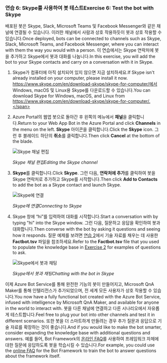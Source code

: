 ### <a name="exercise-6-test-the-bot-with-skype"></a><span data-ttu-id="2c928-101">연습 6: Skype를 사용하여 봇 테스트</span><span class="sxs-lookup"><span data-stu-id="2c928-101">Exercise 6: Test the bot with Skype</span></span>

<span data-ttu-id="2c928-102">배포된 봇은 Skype, Slack, Microsoft Teams 및 Facebook Messenger와 같은 채널에 연결될 수 있습니다. 이러한 채널에서 사람과 상호 작용하듯이 봇과 상호 작용할 수 있습니다.</span><span class="sxs-lookup"><span data-stu-id="2c928-102">Once deployed, bots can be connected to channels such as Skype, Slack, Microsoft Teams, and Facebook Messenger, where you can interact with them the way you would with a person.</span></span> <span data-ttu-id="2c928-103">이 연습에서는 Skype 연락처에 봇을 추가하고 Skype에서 봇과 대화를 나눕니다.</span><span class="sxs-lookup"><span data-stu-id="2c928-103">In this exercise, you will add the bot to your Skype contacts and carry on a conversation with it in Skype.</span></span>

1. <span data-ttu-id="2c928-104">Skype가 컴퓨터에 아직 설치되어 있지 않으면 지금 설치하세요.</span><span class="sxs-lookup"><span data-stu-id="2c928-104">If Skype isn't already installed on your computer, please install it now.</span></span> <span data-ttu-id="2c928-105">https://www.skype.com/en/download-skype/skype-for-computer/에서 Windows, macOS 및 Linux용 Skype를 다운로드할 수 있습니다.</span><span class="sxs-lookup"><span data-stu-id="2c928-105">You can download Skype for Windows, macOS, and Linux from https://www.skype.com/en/download-skype/skype-for-computer/.</span></span>

1. <span data-ttu-id="2c928-106">Azure Portal의 웹앱 봇으로 돌아간 후 왼쪽의 메뉴에서 **채널**을 클릭합니다.</span><span class="sxs-lookup"><span data-stu-id="2c928-106">Return to your Web App Bot in the Azure Portal and click **Channels** in the menu on the left.</span></span> <span data-ttu-id="2c928-107">**Skype** 아이콘을 클릭합니다.</span><span class="sxs-lookup"><span data-stu-id="2c928-107">Click the **Skype** icon.</span></span> <span data-ttu-id="2c928-108">그런 후 블레이드 하단의 **취소**를 클릭합니다.</span><span class="sxs-lookup"><span data-stu-id="2c928-108">Then click **Cancel** at the bottom of the blade.</span></span>

    ![Skype 채널 편집](../images/portal-edit-skype.png)

    <span data-ttu-id="2c928-110">_Skype 채널 편집_</span><span class="sxs-lookup"><span data-stu-id="2c928-110">_Editing the Skype channel_</span></span>
 
1. <span data-ttu-id="2c928-111">**Skype**를 클릭합니다.</span><span class="sxs-lookup"><span data-stu-id="2c928-111">Click **Skype**.</span></span> <span data-ttu-id="2c928-112">그런 다음, **연락처에 추가**를 클릭하여 봇을 Skype 연락처로 추가하고 Skype를 시작합니다.</span><span class="sxs-lookup"><span data-stu-id="2c928-112">Then click **Add to Contacts** to add the bot as a Skype contact and launch Skype.</span></span>

    ![Skype에 연결](../images/portal-click-skype.png)
    
    <span data-ttu-id="2c928-114">_Skype에 연결_</span><span class="sxs-lookup"><span data-stu-id="2c928-114">_Connecting to Skype_</span></span>
 
1. <span data-ttu-id="2c928-115">Skype 창에 “hi”를 입력하여 대화를 시작합니다.</span><span class="sxs-lookup"><span data-stu-id="2c928-115">Start a conversation with by typing "hi" into the Skype window.</span></span> <span data-ttu-id="2c928-116">그런 다음, 질문하고 응답을 확인하여 봇과 대화합니다.</span><span class="sxs-lookup"><span data-stu-id="2c928-116">Then converse with the bot by asking it questions and seeing how it responds.</span></span> <span data-ttu-id="2c928-117">질문 예제를 보려면 [연습 2](#Exercise2)에서 기술 자료를 채우는 데 사용한 **Factbot.tsv** 파일을 참조하세요.</span><span class="sxs-lookup"><span data-stu-id="2c928-117">Refer to the **Factbot.tsv** file that you used to populate the knowledge base in [Exercise 2](#Exercise2) for examples of questions to ask.</span></span>
 
    ![Skype에서 봇과 채팅](../images/skype-responses.png)

    <span data-ttu-id="2c928-119">_Skype에서 봇과 채팅_</span><span class="sxs-lookup"><span data-stu-id="2c928-119">_Chatting with the bot in Skype_</span></span>

<span data-ttu-id="2c928-120">이제 Azure Bot Service를 통해 완전한 기능의 봇이 만들어지고, Microsoft QnA Maker를 통해 인텔리전스가 추가되었으며, 전 세계 모든 사용자가 상호 작용할 수 있습니다.</span><span class="sxs-lookup"><span data-stu-id="2c928-120">You now have a fully functional bot created with the Azure Bot Service, infused with intelligence by Microsoft QnA Maker, and available for anyone in the world to interact with.</span></span> <span data-ttu-id="2c928-121">봇을 다른 채널에 연결하고 다른 시나리오에서 자유롭게 테스트합니다.</span><span class="sxs-lookup"><span data-stu-id="2c928-121">Feel free to plug your bot into other channels and test it in different scenarios.</span></span> <span data-ttu-id="2c928-122">또한 봇을 더 스마트하게 만들려는 경우 추가 질문과 응답으로 기술 자료를 확장하는 것이 좋습니다.</span><span class="sxs-lookup"><span data-stu-id="2c928-122">And if you would like to make the bot smarter, consider expanding the knowledge base with additional questions and answers.</span></span> <span data-ttu-id="2c928-123">예를 들어, Bot Framework의 [온라인 FAQ](https://docs.microsoft.com/azure/bot-service/bot-service-resources-bot-framework-faq?view=azure-bot-service-3.0)를 사용하여 프레임워크 자체에 대한 질문에 응답하도록 봇을 학습시킬 수 있습니다.</span><span class="sxs-lookup"><span data-stu-id="2c928-123">For example, you could use the [online FAQ](https://docs.microsoft.com/azure/bot-service/bot-service-resources-bot-framework-faq?view=azure-bot-service-3.0) for the Bot Framework to train the bot to answer questions about the framework itself.</span></span>